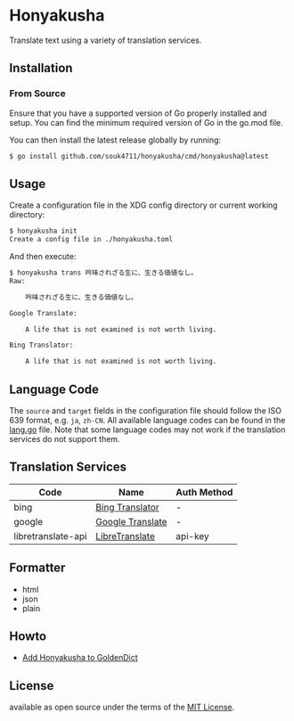 # Honyakusha

Translate text using a variety of translation services.


## Installation

### From Source

Ensure that you have a supported version of Go properly installed and setup. You can
find the minimum required version of Go in the go.mod file.

You can then install the latest release globally by running:

```sh
$ go install github.com/souk4711/honyakusha/cmd/honyakusha@latest
```


## Usage

Create a configuration file in the XDG config directory or current working directory:

```sh
$ honyakusha init
Create a config file in ./honyakusha.toml
```

And then execute:

```sh
$ honyakusha trans 吟味されざる生に、生きる価値なし。
Raw:

    吟味されざる生に、生きる価値なし。

Google Translate:

    A life that is not examined is not worth living.

Bing Translator:

    A life that is not examined is not worth living.
```


## Language Code

The `source` and `target` fields in the configuration file should follow the ISO 639 format, e.g. `ja`,
`zh-CN`. All available language codes can be found in the [lang.go](./internal/lang/lang.go) file. Note
that some language codes may not work if the translation services do not support them.


## Translation Services

| Code               | Name                                 | Auth Method |
|--------------------|--------------------------------------|--------------
| bing               | [Bing Translator][bing]              | -           |
| google             | [Google Translate][google]           | -           |
| libretranslate-api | [LibreTranslate][libretranslate-api] | api-key     |


## Formatter

* html
* json
* plain


## Howto

* [Add Honyakusha to GoldenDict](./examples/goldendict/)


## License

available as open source under the terms of the [MIT License](https://opensource.org/licenses/MIT).


[bing]:https://www.bing.com/translator
[google]:https://translate.google.com/
[libretranslate-api]:https://libretranslate.com/
